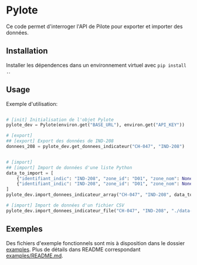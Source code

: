 # Pylote

Ce code permet d'interroger l'API de Pilote pour exporter et importer des données.

## Installation

Installer les dépendences dans un environnement virtuel avec `pip install .`.

## Usage

Exemple d'utilisation:

```python

# [init] Initialisation de l'objet Pylote
pylote_dev = Pylote(environ.get("BASE_URL"), environ.get("API_KEY"))

# [export]
## [export] Export des données de IND-208
donnees_208 = pylote_dev.get_donnees_indicateur("CH-047", "IND-208")


# [import]
## [import] Import de données d'une liste Python
data_to_import = [
    {"identifiant_indic": "IND-208", "zone_id": "D01", "zone_nom": None, "date_valeur": "2024-07-15", "type_valeur": "va", "valeur": 12.64},
    {"identifiant_indic": "IND-208", "zone_id": "D01", "zone_nom": None, "date_valeur": "2022-12-01", "type_valeur": "vi", "valeur": 11.17},
]
pylote_dev.import_donnees_indicateur_array("CH-047", "IND-208", data_to_import)

# [import] Import de données d'un fichier CSV
pylote_dev.import_donnees_indicateur_file("CH-047", "IND-208", "./data-ind208-import-sample.csv", is_excel=False)
```

## Exemples

Des fichiers d'exemple fonctionnels sont mis à disposition dans le dossier [examples](./examples). Plus de détails dans README correspondant [examples/README.md](./examples/README.md).
